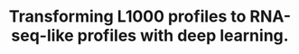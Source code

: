 ---
layout: ../../layouts/Publication.astro
title: Transforming L1000 profiles to RNA-seq-like profiles with deep learning.
journal: BMC bioinformatics
authors: Jeon M, Xie Z, Evangelista JE, Wojciechowicz ML, Clarke DJB, Ma'ayan A
year: 2022
page: 374
volume: 23
issue: 1
pmid: 36100892.0
pmcid: PMC9472394
doi: 10.1186/s12859-022-04895-5
landmark: False
dccs: ['LINCS']
carousel: False
featured: False
keywords: ["Gene Expression Profiling", "RNA-Seq", "Generative adversarial networks", "Gene expression translation", "Deep Learning", "L1000", "RNA-seq", "Transcriptome", "Humans"]
---